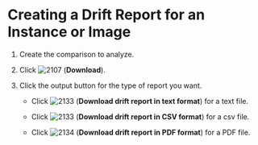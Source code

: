 # Creating a Drift Report for an Instance or Image

1.  Create the comparison to analyze.

2.  Click ![2107](../images/2107.png) (**Download**).

3.  Click the output button for the type of report you want.

      - Click ![2133](../images/2133.png) (**Download drift report in text
        format**) for a text file.

      - Click ![2133](../images/2133.png) (**Download drift report in CSV
        format**) for a csv file.

      - Click ![2134](../images/2134.png) (**Download drift report in PDF
        format**) for a PDF file.
